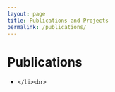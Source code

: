 ```yaml
---
layout: page
title: Publications and Projects
permalink: /publications/
---
```


<h1 class="post-title">Publications</h1>

<ul>
	<li>
		
	</li><br>
</ul>
